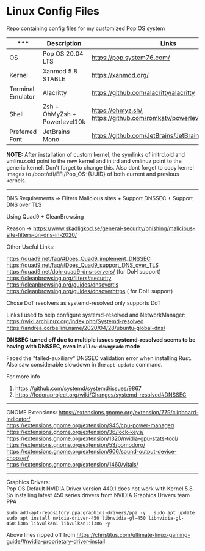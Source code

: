 # Linux Config Files
Repo containing config files for my customized Pop OS system


***|Description|Links
---|---|---
OS | Pop OS 20.04 LTS | https://pop.system76.com/
Kernel | Xanmod 5.8 STABLE | https://xanmod.org/
Terminal Emulator | Alacritty | https://github.com/alacritty/alacritty
Shell | Zsh + OhMyZsh + Powerlevel10k | https://ohmyz.sh/, https://github.com/romkatv/powerlevel10k
Preferred Font | JetBrains Mono | https://github.com/JetBrains/JetBrainsMono/releases |


**NOTE:** After installation of custom kernel, the symlinks of initrd.old and vmlinuz.old point to the new kernel and initrd and vmlinuz point to the generic kernel. Don't forget to change this. Also dont forget to copy kernel images to /boot/efi/EFI/Pop_OS-{UUID} of both current and previous kernels.

---

DNS
Requirements => Filters Malicious sites + Support DNSSEC + Support DNS over TLS

Using Quad9 + CleanBrowsing

Reason -> https://www.skadligkod.se/general-security/phishing/malicious-site-filters-on-dns-in-2020/

Other Useful Links:

https://quad9.net/faq/#Does_Quad9_implement_DNSSEC  
https://quad9.net/faq/#Does_Quad9_support_DNS_over_TLS  
https://quad9.net/doh-quad9-dns-servers/ (for DoH support)  
https://cleanbrowsing.org/filters#security  
https://cleanbrowsing.org/guides/dnsovertls  
https://cleanbrowsing.org/guides/dnsoverhttps ( for DoH support)  

Chose DoT resolvers as systemd-resolved only supports DoT  

Links I used to help configure systemd-resolved and NetworkManager:  
https://wiki.archlinux.org/index.php/Systemd-resolved  
https://andrea.corbellini.name/2020/04/28/ubuntu-global-dns/  


**DNSSEC turned off due to multiple issues systemd-resolved seems to be having with DNSSEC, even in `allow-downgrade` mode**  

Faced the "failed-auxiliary" DNSSEC validation error when installing Rust. Also saw considerable slowdown in the `apt update` command.

For more info  
1) https://github.com/systemd/systemd/issues/9867
2) https://fedoraproject.org/wiki/Changes/systemd-resolved#DNSSEC  

---

GNOME Extensions:
https://extensions.gnome.org/extension/779/clipboard-indicator/  
https://extensions.gnome.org/extension/945/cpu-power-manager/  
https://extensions.gnome.org/extension/36/lock-keys/  
https://extensions.gnome.org/extension/1320/nvidia-gpu-stats-tool/  
https://extensions.gnome.org/extension/53/pomodoro/  
https://extensions.gnome.org/extension/906/sound-output-device-chooser/  
https://extensions.gnome.org/extension/1460/vitals/  

---

Graphics Drivers:  
Pop OS Default NVIDIA Driver version 440.1 does not work with Kernel 5.8.  
So installing latest 450 series drivers from NVIDIA Graphics Drivers team PPA  

`
sudo add-apt-repository ppa:graphics-drivers/ppa -y  
sudo apt update  
sudo apt install nvidia-driver-450 libnvidia-gl-450 libnvidia-gl-450:i386 libvulkan1 libvulkan1:i386 -y  
`

Above lines ripped off from https://christitus.com/ultimate-linux-gaming-guide/#nvidia-proprietary-driver-install
